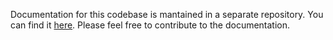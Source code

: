 Documentation for this codebase is mantained in a separate repository. You can find it [here](https://github.com/microsoft/azure-data-services-go-fast-documentation). Please feel free to contribute to the documentation.

